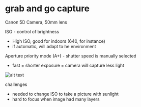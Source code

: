 # grab and go capture

Canon 5D Camera, 50mm lens

ISO - control of brightness
* High ISO, good for indoors (640, for instance)
* if automatic, will adapt to he environment

Aperture priority mode (A+) - shutter speed is manually selected
* fast = shorter exposure = camera will capture less light

![alt text](https://files.slack.com/files-pri/T0HTW3H0V-F052WVC4UKY/img_5992.jpg?pub_secret=490e980676)

challenges
* needed to change ISO to take a picture with sunlight
* hard to focus when image had many layers